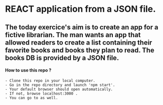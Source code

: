 # REACT application from a JSON file.

## The today exercice's aim is to create an app for a fictive librarian. The man wants an app that allowed readers to create a list containing their favorite books and books they plan to read. The books DB is provided by a JSON file.

#### How to use this repo ?
    - Clone this repo in your local computer.
    - Go in the repo directory and launch 'npm start'.
    - Your default browser should open automatically.
    - If not, browse localhost:3000 .
    - You can go to as well.